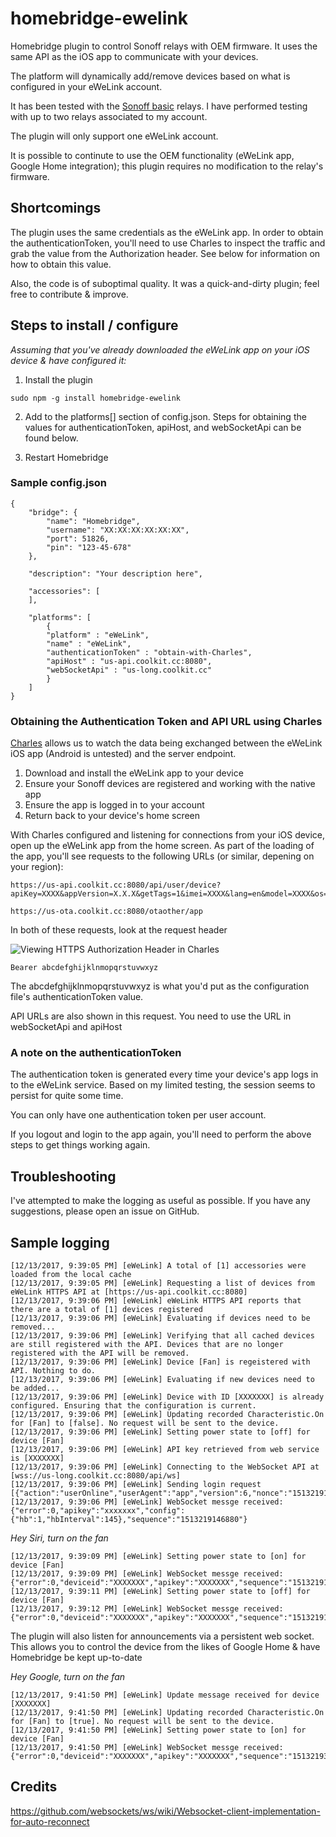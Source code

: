 # homebridge-ewelink
Homebridge plugin to control Sonoff relays with OEM firmware. It uses the same API as the iOS app to communicate with your devices.

The platform will dynamically add/remove devices based on what is configured in your eWeLink account.

It has been tested with the [Sonoff basic](http://sonoff.itead.cc/en/products/sonoff/sonoff-basic) relays. I have performed testing with up to two relays associated to my account.

The plugin will only support one eWeLink account.

It is possible to continute to use the OEM functionality (eWeLink app, Google Home integration); this plugin requires no modification to the relay's firmware.

## Shortcomings

The plugin uses the same credentials as the eWeLink app. In order to obtain the authenticationToken, you'll need to use Charles to inspect the traffic and grab the value from the Authorization header. See below for information on how to obtain this value.

Also, the code is of suboptimal quality. It was a quick-and-dirty plugin; feel free to contribute & improve.

## Steps to install / configure

*Assuming that you've already downloaded the eWeLink app on your iOS device & have configured it:*

1) Install the plugin
```
sudo npm -g install homebridge-ewelink
```

2) Add to the platforms[] section of config.json. Steps for obtaining the values for authenticationToken, apiHost, and webSocketApi can be found below.

3) Restart Homebridge

### Sample config.json

```
{
    "bridge": {
        "name": "Homebridge",
        "username": "XX:XX:XX:XX:XX:XX",
        "port": 51826,
        "pin": "123-45-678"
    },
    
    "description": "Your description here",

    "accessories": [
    ],

    "platforms": [
        {
        "platform" : "eWeLink",
        "name" : "eWeLink",
        "authenticationToken" : "obtain-with-Charles",
        "apiHost" : "us-api.coolkit.cc:8080",
        "webSocketApi" : "us-long.coolkit.cc"
        }
    ]
}
```

### Obtaining the Authentication Token and API URL using Charles

[Charles](https://www.charlesproxy.com/) allows us to watch the data being exchanged between the eWeLink iOS app (Android is untested) and the server endpoint.

1) Download and install the eWeLink app to your device
2) Ensure your Sonoff devices are registered and working with the native app
3) Ensure the app is logged in to your account
4) Return back to your device's home screen

With Charles configured and listening for connections from your iOS device, open up the eWeLink app from the home screen. As part of the loading of the app, you'll see requests to the following URLs (or similar, depening on your region):

```
https://us-api.coolkit.cc:8080/api/user/device?apiKey=XXXX&appVersion=X.X.X&getTags=1&imei=XXXX&lang=en&model=XXXX&os=ios&romVersion=X.X.X&version=X

https://us-ota.coolkit.cc:8080/otaother/app
```

In both of these requests, look at the request header

![Viewing HTTPS Authorization Header in Charles](https://i.imgur.com/88PlK6Eh.png)

```
Bearer abcdefghijklnmopqrstuvwxyz
```

The abcdefghijklnmopqrstuvwxyz is what you'd put as the configuration file's authenticationToken value.

API URLs are also shown in this request. You need to use the URL in webSocketApi and apiHost

### A note on the authenticationToken

The authentication token is generated every time your device's app logs in to the eWeLink service. Based on my limited testing, the session seems to persist for quite some time.

You can only have one authentication token per user account. 

If you logout and login to the app again, you'll need to perform the above steps to get things working again.

## Troubleshooting

I've attempted to make the logging as useful as possible. If you have any suggestions, please open an issue on GitHub.

## Sample logging

```
[12/13/2017, 9:39:05 PM] [eWeLink] A total of [1] accessories were loaded from the local cache
[12/13/2017, 9:39:05 PM] [eWeLink] Requesting a list of devices from eWeLink HTTPS API at [https://us-api.coolkit.cc:8080]
[12/13/2017, 9:39:06 PM] [eWeLink] eWeLink HTTPS API reports that there are a total of [1] devices registered
[12/13/2017, 9:39:06 PM] [eWeLink] Evaluating if devices need to be removed...
[12/13/2017, 9:39:06 PM] [eWeLink] Verifying that all cached devices are still registered with the API. Devices that are no longer registered with the API will be removed.
[12/13/2017, 9:39:06 PM] [eWeLink] Device [Fan] is regeistered with API. Nothing to do.
[12/13/2017, 9:39:06 PM] [eWeLink] Evaluating if new devices need to be added...
[12/13/2017, 9:39:06 PM] [eWeLink] Device with ID [XXXXXXX] is already configured. Ensuring that the configuration is current.
[12/13/2017, 9:39:06 PM] [eWeLink] Updating recorded Characteristic.On for [Fan] to [false]. No request will be sent to the device.
[12/13/2017, 9:39:06 PM] [eWeLink] Setting power state to [off] for device [Fan]
[12/13/2017, 9:39:06 PM] [eWeLink] API key retrieved from web service is [XXXXXXX]
[12/13/2017, 9:39:06 PM] [eWeLink] Connecting to the WebSocket API at [wss://us-long.coolkit.cc:8080/api/ws]
[12/13/2017, 9:39:06 PM] [eWeLink] Sending login request [{"action":"userOnline","userAgent":"app","version":6,"nonce":"151321914688000","apkVesrion":"1.8","os":"ios","at":"XXXXXXX","apikey":"xxxxxxx","ts":"1513219146","model":"iPhone10,6","romVersion":"11.1.2","sequence":1513219146880}]
[12/13/2017, 9:39:06 PM] [eWeLink] WebSocket messge received:  {"error":0,"apikey":"xxxxxxx","config":{"hb":1,"hbInterval":145},"sequence":"1513219146880"}
```

*Hey Siri, turn on the fan*
```
[12/13/2017, 9:39:09 PM] [eWeLink] Setting power state to [on] for device [Fan]
[12/13/2017, 9:39:09 PM] [eWeLink] WebSocket messge received:  {"error":0,"deviceid":"XXXXXXX","apikey":"XXXXXXX","sequence":"1513219149620"}
[12/13/2017, 9:39:11 PM] [eWeLink] Setting power state to [off] for device [Fan]
[12/13/2017, 9:39:12 PM] [eWeLink] WebSocket messge received:  {"error":0,"deviceid":"XXXXXXX","apikey":"XXXXXXX","sequence":"1513219151735"}
```

The plugin will also listen for announcements via a persistent web socket. This allows you to control the device from the likes of Google Home & have Homebridge be kept up-to-date

*Hey Google, turn on the fan*
```
[12/13/2017, 9:41:50 PM] [eWeLink] Update message received for device [XXXXXXX]
[12/13/2017, 9:41:50 PM] [eWeLink] Updating recorded Characteristic.On for [Fan] to [true]. No request will be sent to the device.
[12/13/2017, 9:41:50 PM] [eWeLink] Setting power state to [on] for device [Fan]
[12/13/2017, 9:41:50 PM] [eWeLink] WebSocket messge received:  {"error":0,"deviceid":"XXXXXXX","apikey":"XXXXXXX","sequence":"1513219310003"}
```
## Credits

https://github.com/websockets/ws/wiki/Websocket-client-implementation-for-auto-reconnect

